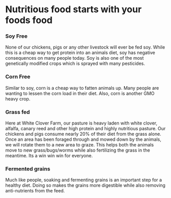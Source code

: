 Nutritious food starts with your foods food
========================================

### Soy Free
None of our chickens, pigs or any other livestock will ever be fed soy. While this is a cheap way to get protein into an animals diet, soy has negative consequences on many people today. Soy is also one of the most genetically modified crops which is sprayed with many pesticides.

### Corn Free
Similar to soy, corn is a cheap way to fatten animals up. Many people are wanting to lessen the corn load in their diet. Also, corn is another GMO heavy crop.

### Grass fed
Here at White Clover Farm, our pasture is heavy laden with white clover, alfalfa, canary reed and other high protein and highly nutritious pasture. Our chickens and pigs consume nearly 20% of their diet from the grass alone. Once an area has been foraged through and mowed down by the animals, we will rotate them to a new area to graze. This helps both the animals move to new grass/bugs/worms while also fertilizing the grass in the meantime. Its a win win win for everyone.

### Fermented grains
Much like people, soaking and fermenting grains is an important step for a healthy diet. Doing so makes the grains more digestible while also removing anti-nutrients from the feed.
